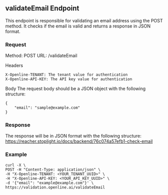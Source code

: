##  validateEmail Endpoint

This endpoint is responsible for validating an email address using the POST method. It checks if the email is valid and returns a response in JSON format.

### Request

Method: POST
URL: /validateEmail

Headers
````
X-Openline-TENANT: The tenant value for authentication
X-Openline-API-KEY: The API key value for authentication
````
Body
The request body should be a JSON object with the following structure:
````
{
    "email": "sample@example.com" 
}
````
### Response

The response will be in JSON format with the following structure:
https://reacher.stoplight.io/docs/backend/76c074a57efb1-check-email

### Example

````
curl -X \
POST -H "Content-Type: application/json" \
-H "X-Openline-TENANT: <YOUR_TENANT_UUID>" \
-H "X-Openline-API-KEY: <YOUR_API_KEY_UUID>" \
-d '{"email": "example@example.com"}' \
https://validation.openline.ai/validateEmail
````